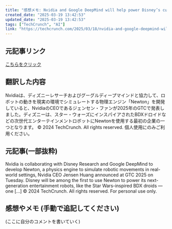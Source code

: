 ```yaml
---
title: "感想メモ: Nvidia and Google DeepMind will help power Disney’s cute robots"
created_date: "2025-03-19 13:42:53"
updated_date: "2025-03-19 13:42:53"
tags: ["TechCrunch", "AI"]
link: "https://techcrunch.com/2025/03/18/nvidia-and-google-deepmind-will-help-power-disneys-cute-robots/"
---
```

## 元記事リンク
[こちらをクリック](https://techcrunch.com/2025/03/18/nvidia-and-google-deepmind-will-help-power-disneys-cute-robots/)

## 翻訳した内容
Nvidiaは、ディズニーレサーチおよびグーグルディープマインドと協力して、ロボットの動きを現実の環境でシミュレートする物理エンジン「Newton」を開発していると、NvidiaのCEOであるジェンセン・ファンが2025年のGTCで発表しました。ディズニーは、スター・ウォーズにインスパイアされたBDXドロイドなどの次世代エンターテインメントロボットにNewtonを使用する最初の企業の一つとなります。
© 2024 TechCrunch. All rights reserved. 個人使用にのみご利用ください。

## 元記事(一部抜粋)
Nvidia is collaborating with Disney Research and Google DeepMind to develop Newton, a physics engine to simulate robotic movements in real-world settings, Nvidia CEO Jensen Huang announced at GTC 2025 on Tuesday. Disney will be among the first to use Newton to power its next-generation entertainment robots, like the Star Wars-inspired BDX droids — one […]
© 2024 TechCrunch. All rights reserved. For personal use only.

## 感想やメモ (手動で追記してください)
(ここに自分のコメントを書いていく)
